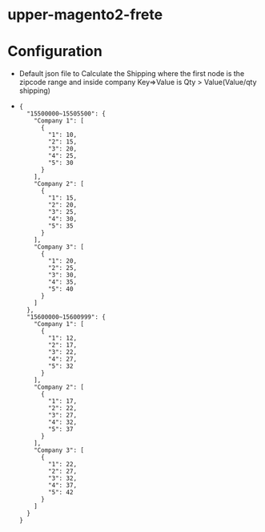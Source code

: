 # upper-magento2-frete
# Configuration
* Default json file to Calculate the Shipping where the first node is the zipcode range and inside company Key=>Value is Qty > Value(Value/qty shipping)
* ```
  {
    "15500000~15505500": { 
      "Company 1": [
        {
          "1": 10,
          "2": 15,
          "3": 20,
          "4": 25,
          "5": 30
        }
      ],
      "Company 2": [
        {
          "1": 15,
          "2": 20,
          "3": 25,
          "4": 30,
          "5": 35
        }
      ],
      "Company 3": [
        {
          "1": 20,
          "2": 25,
          "3": 30,
          "4": 35,
          "5": 40
        }
      ]
    },
    "15600000~15600999": {
      "Company 1": [
        {
          "1": 12,
          "2": 17,
          "3": 22,
          "4": 27,
          "5": 32
        }
      ],
      "Company 2": [
        {
          "1": 17,
          "2": 22,
          "3": 27,
          "4": 32,
          "5": 37
        }
      ],
      "Company 3": [
        {
          "1": 22,
          "2": 27,
          "3": 32,
          "4": 37,
          "5": 42
        }
      ]
    }
  }
```
